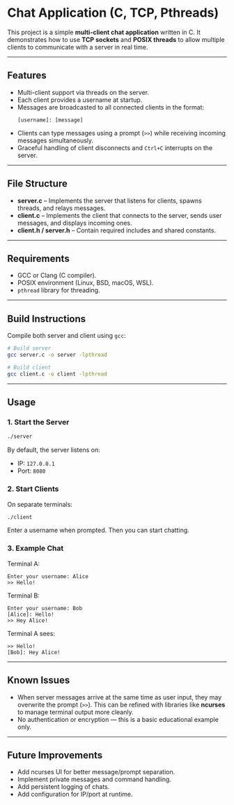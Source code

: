 # Chat Application (C, TCP, Pthreads)

This project is a simple **multi-client chat application** written in C. It demonstrates how to use **TCP sockets** and **POSIX threads** to allow multiple clients to communicate with a server in real time.

---

## Features
- Multi-client support via threads on the server.  
- Each client provides a username at startup.  
- Messages are broadcasted to all connected clients in the format:  
  ```
  [username]: [message]
  ```
- Clients can type messages using a prompt (`>>`) while receiving incoming messages simultaneously.  
- Graceful handling of client disconnects and `Ctrl+C` interrupts on the server.  

---

## File Structure
- **server.c** – Implements the server that listens for clients, spawns threads, and relays messages.  
- **client.c** – Implements the client that connects to the server, sends user messages, and displays incoming ones.  
- **client.h / server.h** – Contain required includes and shared constants.  

---

## Requirements
- GCC or Clang (C compiler).  
- POSIX environment (Linux, BSD, macOS, WSL).  
- `pthread` library for threading.  

---

## Build Instructions
Compile both server and client using `gcc`:

```bash
# Build server
gcc server.c -o server -lpthread

# Build client
gcc client.c -o client -lpthread
```

---

## Usage

### 1. Start the Server
```bash
./server
```
By default, the server listens on:
- IP: `127.0.0.1`
- Port: `8080`

### 2. Start Clients
On separate terminals:
```bash
./client
```
Enter a username when prompted. Then you can start chatting.

### 3. Example Chat
Terminal A:
```
Enter your username: Alice
>> Hello!
```

Terminal B:
```
Enter your username: Bob
[Alice]: Hello!
>> Hey Alice!
```

Terminal A sees:
```
>> Hello!
[Bob]: Hey Alice!
```

---

## Known Issues
- When server messages arrive at the same time as user input, they may overwrite the prompt (`>>`). This can be refined with libraries like **ncurses** to manage terminal output more cleanly.  
- No authentication or encryption — this is a basic educational example only.  

---

## Future Improvements
- Add ncurses UI for better message/prompt separation.  
- Implement private messages and command handling.  
- Add persistent logging of chats.  
- Add configuration for IP/port at runtime.  
